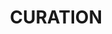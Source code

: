 ---
layout: default
title: CURATION
description: "Getting started"
lang: en
ref: curation
nav_order: 3
---